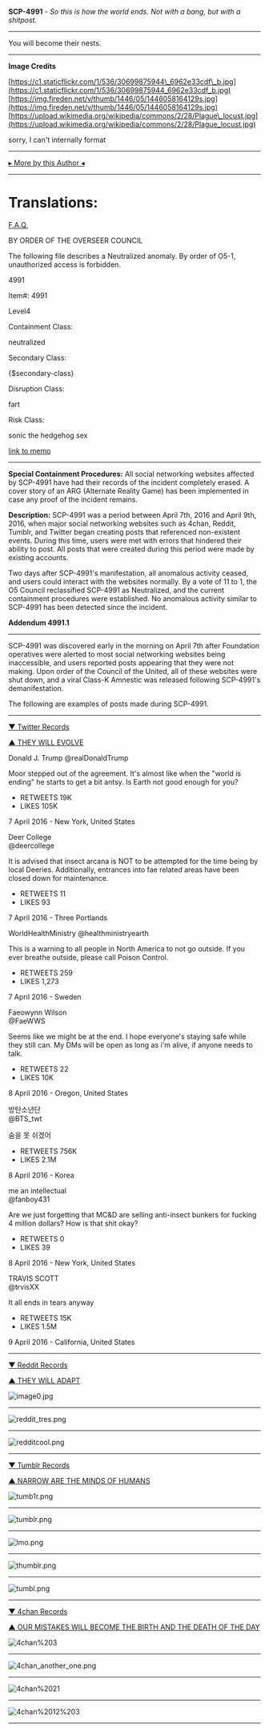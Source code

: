 **SCP-4991** - _So this is how the world ends. Not with a bang, but with a shitpost._

* * *

You will become their nests.

* * *

**Image Credits**

  
[https://c1.staticflickr.com/1/536/30699875944\_6962e33cdf\_b.jpg](https://c1.staticflickr.com/1/536/30699875944_6962e33cdf_b.jpg)  
[https://img.fireden.net/v/thumb/1446/05/1446058164129s.jpg](https://img.fireden.net/v/thumb/1446/05/1446058164129s.jpg)  
[https://upload.wikimedia.org/wikipedia/commons/2/28/Plague\_locust.jpg](https://upload.wikimedia.org/wikipedia/commons/2/28/Plague_locust.jpg)

sorry, I can't internally format

* * *

[▸ More by this Author ◂](http://www.scp-wiki.net/westrinsauthorpage)

* * *

Translations:
=============

[F.A.Q.](http://www.scp-wiki.net/component:info-ayers)

BY ORDER OF THE OVERSEER COUNCIL

The following file describes a Neutralized anomaly. By order of O5-1, unauthorized access is forbidden.

4991

Item#: 4991

Level4

Containment Class:

neutralized

Secondary Class:

{$secondary-class}

Disruption Class:

fart

Risk Class:

sonic the hedgehog sex

[link to memo](http://www.scp-wiki.net/classification-committee-memo)  

* * *

**Special Containment Procedures:** All social networking websites affected by SCP-4991 have had their records of the incident completely erased. A cover story of an ARG (Alternate Reality Game) has been implemented in case any proof of the incident remains.

**Description:** SCP-4991 was a period between April 7th, 2016 and April 9th, 2016, when major social networking websites such as 4chan, Reddit, Tumblr, and Twitter began creating posts that referenced non-existent events. During this time, users were met with errors that hindered their ability to post. All posts that were created during this period were made by existing accounts.

Two days after SCP-4991's manifestation, all anomalous activity ceased, and users could interact with the websites normally. By a vote of 11 to 1, the O5 Council reclassified SCP-4991 as Neutralized, and the current containment procedures were established. No anomalous activity similar to SCP-4991 has been detected since the incident.

**Addendum 4991.1**

* * *

SCP-4991 was discovered early in the morning on April 7th after Foundation operatives were alerted to most social networking websites being inaccessible, and users reported posts appearing that they were not making. Upon order of the Council of the United, all of these websites were shut down, and a viral Class-K Amnestic was released following SCP-4991's demanifestation.

The following are examples of posts made during SCP-4991.

* * *

[▼ Twitter Records](javascript:;)

[▲ THEY WILL EVOLVE](javascript:;)

  
  
Donald J. Trump @realDonaldTrump  
  
  
Moor stepped out of the agreement. It's almost like when the "world is ending" he starts to get a bit antsy. Is Earth not good enough for you?  

*   RETWEETS 19K
*   LIKES 105K

  
7 April 2016 - New York, United States

  
  
Deer College  
@deercollege  
  
  
It is advised that insect arcana is NOT to be attempted for the time being by local Deeries. Additionally, entrances into fae related areas have been closed down for maintenance.  

*   RETWEETS 11
*   LIKES 93

  
7 April 2016 - Three Portlands

  
  
WorldHealthMinistry @healthministryearth  
  
  
This is a warning to all people in North America to not go outside. If you ever breathe outside, please call Poison Control.  

*   RETWEETS 259
*   LIKES 1,273

  
7 April 2016 - Sweden

  
  
Faeowynn Wilson  
@FaeWWS  
  
  
Seems like we might be at the end. I hope everyone's staying safe while they still can. My DMs will be open as long as i'm alive, if anyone needs to talk.  

*   RETWEETS 22
*   LIKES 10K

  
8 April 2016 - Oregon, United States

  
  
방탄소년단  
@BTS\_twt  
  
  
숨을 못 쉬겠어  

*   RETWEETS 756K
*   LIKES 2.1M

  
8 April 2016 - Korea

  
  
me an intellectual  
@fanboy431  
  
  
Are we just forgetting that MC&D are selling anti-insect bunkers for fucking 4 million dollars? How is that shit okay?  

*   RETWEETS 0
*   LIKES 39

  
8 April 2016 - New York, United States

  
  
TRAVIS SCOTT  
@trvisXX  
  
  
It all ends in tears anyway  

*   RETWEETS 15K
*   LIKES 1.5M

  
9 April 2016 - California, United States

* * *

[▼ Reddit Records](javascript:;)

[▲ THEY WILL ADAPT](javascript:;)

![image0.jpg](http://scp-wiki.wdfiles.com/local--files/scp-4991/image0.jpg)  

* * *

  
![reddit_tres.png](http://scp-wiki.wdfiles.com/local--files/scp-4991/reddit_tres.png)  

* * *

![redditcool.png](http://scp-wiki.wdfiles.com/local--files/scp-4991/redditcool.png)

* * *

[▼ Tumblr Records](javascript:;)

[▲ NARROW ARE THE MINDS OF HUMANS](javascript:;)

![tumb1r.png](http://scp-wiki.wdfiles.com/local--files/scp-4991/tumb1r.png)

* * *

![tumblr.png](http://scp-wiki.wdfiles.com/local--files/scp-4991/tumblr.png)

* * *

![lmo.png](http://scp-wiki.wdfiles.com/local--files/scp-4991/lmo.png)

* * *

![thumblr.png](http://scp-wiki.wdfiles.com/local--files/scp-4991/thumblr.png)

* * *

![tumbl.png](http://scp-wiki.wdfiles.com/local--files/scp-4991/tumbl.png)

* * *

[▼ 4chan Records](javascript:;)

[▲ OUR MISTAKES WILL BECOME THE BIRTH AND THE DEATH OF THE DAY](javascript:;)

![4chan%203](http://kaktuskontainer.wdfiles.com/local--files/plaguewestrincontainer/4chan%203)

* * *

![4chan_another_one.png](https://cdn.discordapp.com/attachments/468118676005060619/521499736365072384/4chan_another_one.png)

* * *

![4chan%2021](http://kaktuskontainer.wdfiles.com/local--files/plaguewestrincontainer/4chan%2021)

* * *

![4chan%2012%203](http://kaktuskontainer.wdfiles.com/local--files/plaguewestrincontainer/4chan%2012%203)

* * *